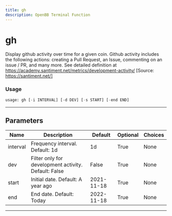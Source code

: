 ```yaml
---
title: gh
description: OpenBB Terminal Function
---
```


# gh

Display github activity over time for a given coin. Github activity includes the following actions: creating a Pull Request, an Issue, commenting on an issue / PR, and many more. See detailed definition at https://academy.santiment.net/metrics/development-activity/ [Source: https://santiment.net/]

### Usage 
```python
usage: gh [-i INTERVAL] [-d DEV] [-s START] [-end END]
```
---
## Parameters

| Name | Description | Default | Optional | Choices |
| ---- | ----------- | ------- | -------- | ------- |
| interval | Frequency interval. Default: 1d | 1d | True | None |
| dev | Filter only for development activity. Default: False | False | True | None |
| start | Initial date. Default: A year ago | 2021-11-18 | True | None |
| end | End date. Default: Today | 2022-11-18 | True | None |
---
